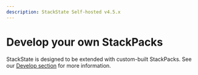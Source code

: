 ```yaml
---
description: StackState Self-hosted v4.5.x
---
```


# Develop your own StackPacks

StackState is designed to be extended with custom-built StackPacks. See our [Develop section](../develop/developer-guides/stackpack/) for more information.


